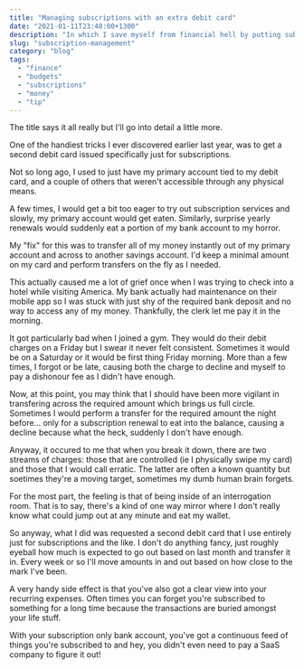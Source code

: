```yaml
---
title: "Managing subscriptions with an extra debit card"
date: "2021-01-11T23:40:00+1300"
description: "In which I save myself from financial hell by putting subscriptions on another card where they can't creep up on me"
slug: "subscription-management"
category: "blog"
tags:
  - "finance"
  - "budgets"
  - "subscriptions"
  - "money"
  - "tip"
---
```


The title says it all really but I'll go into detail a little more.

One of the handiest tricks I ever discovered earlier last year, was to get a second debit card issued specifically just for subscriptions.

Not so long ago, I used to just have my primary account tied to my debit card, and a couple of others that weren't accessible through any physical means.

A few times, I would get a bit too eager to try out subscription services and slowly, my primary account would get eaten. Similarly, surprise yearly renewals would suddenly eat a portion of my bank account to my horror.

My "fix" for this was to transfer all of my money instantly out of my primary account and across to another savings account. I'd keep a minimal amount on my card and perform transfers on the fly as I needed.

This actually caused me a lot of grief once when I was trying to check into a hotel while visiting America. My bank actually had maintenance on their mobile app so I was stuck with just shy of the required bank deposit and no way to access any of my money. Thankfully, the clerk let me pay it in the morning.

It got particularly bad when I joined a gym. They would do their debit charges on a Friday but I swear it never felt consistent. Sometimes it would be on a Saturday or it would be first thing Friday morning. More than a few times, I forgot or be late, causing both the charge to decline and myself to pay a dishonour fee as I didn't have enough.

Now, at this point, you may think that I should have been more vigilant in transfering across the required amount which brings us full circle. Sometimes I would perform a transfer for the required amount the night before... only for a subscription renewal to eat into the balance, causing a decline because what the heck, suddenly I don't have enough.

Anyway, it occured to me that when you break it down, there are two streams of charges: those that are controlled (ie I physically swipe my card) and those that I would call erratic. The latter are often a known quantity but soetimes they're a moving target, sometimes my dumb human brain forgets.

For the most part, the feeling is that of being inside of an interrogation room. That is to say, there's a kind of one way mirror where I don't really know what could jump out at any minute and eat my wallet.

So anyway, what I did was requested a second debit card that I use entirely just for subscriptions and the like. I don't do anything fancy, just roughly eyeball how much is expected to go out based on last month and transfer it in. Every week or so I'll move amounts in and out based on how close to the mark I've been.

A very handy side effect is that you've also got a clear view into your recurring expenses. Often times you can forget you're subscribed to something for a long time because the transactions are buried amongst your life stuff.

With your subscription only bank account, you've got a continuous feed of things you're subscribed to and hey, you didn't even need to pay a SaaS company to figure it out!

